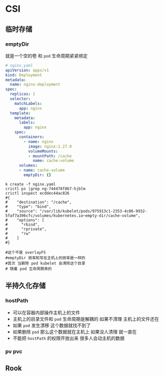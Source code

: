 # CSI



## 临时存储

### emptyDir

就是一个空的卷 和 `pod` 生命周期紧紧绑定

```yaml
# nginx.yaml
apiVersion: apps/v1
kind: Deployment
metadata:
  name: nginx-deployment
spec:
  replicas: 1
  selector:
    matchLabels:
      app: nginx
  template:
    metadata:
      labels:
        app: nginx
    spec:
      containers:
        - name: nginx
          image: nginx:1.27.0
          volumeMounts:
          - mountPath: /cache
            name: cache-volume
      volumes:
      - name: cache-volume
        emptyDir: {}
```

```shell
k create -f nginx.yaml
crictl ps |grep ng-744478f867-hjblm
crictl inspect ecddec44ac826
#{
#    "destination": "/cache",
#    "type": "bind",
#    "source": "/var/lib/kubelet/pods/975913c1-2353-4c06-9932-5faf7a396cfc/volumes/kubernetes.io~empty-dir/cache-volume",
#    "options": [
#      "rbind",
#      "rprivate",
#      "rw"
#    ]
#}

#这个不是 overlayFS 
#emptyDir 效率和写在主机上的效率是一样的
#其次 当删除 pod kubelet 会清除这个目录
# 随着 pod 生命周期来的
```


## 半持久化存储

### hostPath

- 可以在容器内部操作主机上的文件
- 主机上的目录文件和 `pod` 生命周期是解耦的 如果不清理 主机上的文件还在
- 如果 `pod` 发生漂移 这个数据就找不到了
- 如果删除 `pod` 那么这个数据就在主机上 如果没人清理 就一直在
- 不能把 `hostPath` 的权限开放出来 很多人会动主机的数据




### pv pvc




## Rook



































